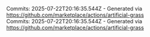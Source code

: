 Commits: 2025-07-22T20:16:35.544Z - Generated via https://github.com/marketplace/actions/artificial-grass
<br>
Commits: 2025-07-22T20:16:35.544Z - Generated via https://github.com/marketplace/actions/artificial-grass
<br>

